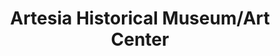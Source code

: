 ---
layout: repo
title: "Artesia Historical Museum/Art Center"
id: 24300
permalink: repos/24300/
---